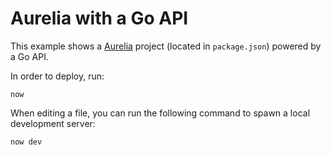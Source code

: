 # Aurelia with a Go API

This example shows a [Aurelia](https://aurelia.io/) project (located in `package.json`) powered by a Go API.

In order to deploy, run:

```
now
```

When editing a file, you can run the following command to spawn a local development server:

```
now dev
```
